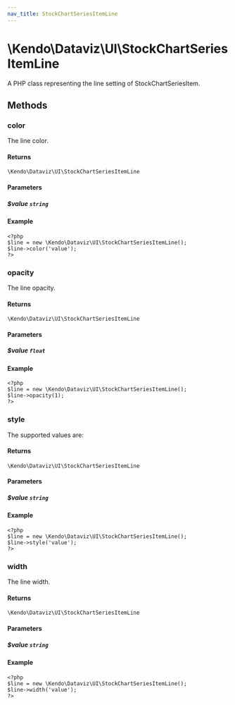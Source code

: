 ```yaml
---
nav_title: StockChartSeriesItemLine
---
```


# \Kendo\Dataviz\UI\StockChartSeriesItemLine

A PHP class representing the line setting of StockChartSeriesItem.


## Methods

### color
The line color.

#### Returns
`\Kendo\Dataviz\UI\StockChartSeriesItemLine`

#### Parameters

##### $value `string`



#### Example 
    <?php
    $line = new \Kendo\Dataviz\UI\StockChartSeriesItemLine();
    $line->color('value');
    ?>

### opacity
The line opacity.

#### Returns
`\Kendo\Dataviz\UI\StockChartSeriesItemLine`

#### Parameters

##### $value `float`



#### Example 
    <?php
    $line = new \Kendo\Dataviz\UI\StockChartSeriesItemLine();
    $line->opacity(1);
    ?>

### style
The supported values are:

#### Returns
`\Kendo\Dataviz\UI\StockChartSeriesItemLine`

#### Parameters

##### $value `string`



#### Example 
    <?php
    $line = new \Kendo\Dataviz\UI\StockChartSeriesItemLine();
    $line->style('value');
    ?>

### width
The line width.

#### Returns
`\Kendo\Dataviz\UI\StockChartSeriesItemLine`

#### Parameters

##### $value `string`



#### Example 
    <?php
    $line = new \Kendo\Dataviz\UI\StockChartSeriesItemLine();
    $line->width('value');
    ?>

